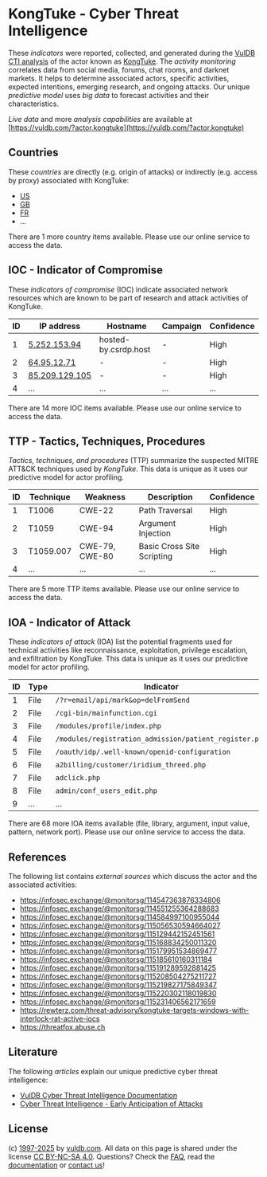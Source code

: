 # KongTuke - Cyber Threat Intelligence

These _indicators_ were reported, collected, and generated during the [VulDB CTI analysis](https://vuldb.com/?kb.cti) of the actor known as [KongTuke](https://vuldb.com/?actor.kongtuke). The _activity monitoring_ correlates data from social media, forums, chat rooms, and darknet markets. It helps to determine associated actors, specific activities, expected intentions, emerging research, and ongoing attacks. Our unique _predictive model_ uses _big data_ to forecast activities and their characteristics.

_Live data_ and more _analysis capabilities_ are available at [https://vuldb.com/?actor.kongtuke](https://vuldb.com/?actor.kongtuke)

## Countries

These _countries_ are directly (e.g. origin of attacks) or indirectly (e.g. access by proxy) associated with KongTuke:

* [US](https://vuldb.com/?country.us)
* [GB](https://vuldb.com/?country.gb)
* [FR](https://vuldb.com/?country.fr)
* ...

There are 1 more country items available. Please use our online service to access the data.

## IOC - Indicator of Compromise

These _indicators of compromise_ (IOC) indicate associated network resources which are known to be part of research and attack activities of KongTuke.

ID | IP address | Hostname | Campaign | Confidence
-- | ---------- | -------- | -------- | ----------
1 | [5.252.153.94](https://vuldb.com/?ip.5.252.153.94) | hosted-by.csrdp.host | - | High
2 | [64.95.12.71](https://vuldb.com/?ip.64.95.12.71) | - | - | High
3 | [85.209.129.105](https://vuldb.com/?ip.85.209.129.105) | - | - | High
4 | ... | ... | ... | ...

There are 14 more IOC items available. Please use our online service to access the data.

## TTP - Tactics, Techniques, Procedures

_Tactics, techniques, and procedures_ (TTP) summarize the suspected MITRE ATT&CK techniques used by _KongTuke_. This data is unique as it uses our predictive model for actor profiling.

ID | Technique | Weakness | Description | Confidence
-- | --------- | -------- | ----------- | ----------
1 | T1006 | CWE-22 | Path Traversal | High
2 | T1059 | CWE-94 | Argument Injection | High
3 | T1059.007 | CWE-79, CWE-80 | Basic Cross Site Scripting | High
4 | ... | ... | ... | ...

There are 5 more TTP items available. Please use our online service to access the data.

## IOA - Indicator of Attack

These _indicators of attack_ (IOA) list the potential fragments used for technical activities like reconnaissance, exploitation, privilege escalation, and exfiltration by KongTuke. This data is unique as it uses our predictive model for actor profiling.

ID | Type | Indicator | Confidence
-- | ---- | --------- | ----------
1 | File | `/?r=email/api/mark&op=delFromSend` | High
2 | File | `/cgi-bin/mainfunction.cgi` | High
3 | File | `/modules/profile/index.php` | High
4 | File | `/modules/registration_admission/patient_register.php` | High
5 | File | `/oauth/idp/.well-known/openid-configuration` | High
6 | File | `a2billing/customer/iridium_threed.php` | High
7 | File | `adclick.php` | Medium
8 | File | `admin/conf_users_edit.php` | High
9 | ... | ... | ...

There are 68 more IOA items available (file, library, argument, input value, pattern, network port). Please use our online service to access the data.

## References

The following list contains _external sources_ which discuss the actor and the associated activities:

* https://infosec.exchange/@monitorsg/114547363876334806
* https://infosec.exchange/@monitorsg/114551255364288683
* https://infosec.exchange/@monitorsg/114584997100955044
* https://infosec.exchange/@monitorsg/115056530594664027
* https://infosec.exchange/@monitorsg/115129442152451561
* https://infosec.exchange/@monitorsg/115168834250011320
* https://infosec.exchange/@monitorsg/115179951534869477
* https://infosec.exchange/@monitorsg/115185610160311184
* https://infosec.exchange/@monitorsg/115191289592881425
* https://infosec.exchange/@monitorsg/115208504275211727
* https://infosec.exchange/@monitorsg/115219827175849347
* https://infosec.exchange/@monitorsg/115220302118019830
* https://infosec.exchange/@monitorsg/115231406562171659
* https://rewterz.com/threat-advisory/kongtuke-targets-windows-with-interlock-rat-active-iocs
* https://threatfox.abuse.ch

## Literature

The following _articles_ explain our unique predictive cyber threat intelligence:

* [VulDB Cyber Threat Intelligence Documentation](https://vuldb.com/?kb.cti)
* [Cyber Threat Intelligence - Early Anticipation of Attacks](https://www.scip.ch/en/?labs.20201022)

## License

(c) [1997-2025](https://vuldb.com/?kb.changelog) by [vuldb.com](https://vuldb.com/?kb.about). All data on this page is shared under the license [CC BY-NC-SA 4.0](https://creativecommons.org/licenses/by-nc-sa/4.0/). Questions? Check the [FAQ](https://vuldb.com/?kb.faq), read the [documentation](https://vuldb.com/?kb) or [contact us](https://vuldb.com/?contact)!
